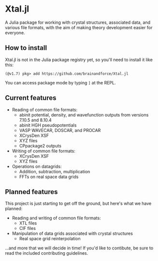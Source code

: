 # Xtal.jl

A Julia package for working with crystal structures, associated data, and various file formats,
with the aim of making theory development easier for everyone.

## How to install

Xtal.jl is not in the Julia package registry yet, so you'll need to install it like this:

```julia-repl
(@v1.7) pkg> add https://github.com/brainandforce/Xtal.jl 
```

You can access package mode by typing `]` at the REPL.

## Current features

* Reading of common file formats:
     + abinit potential, density, and wavefunction outputs from versions 7.10.5 and 8.10.4
     + abinit HGH pseudopotentials
     + VASP WAVECAR, DOSCAR, and PROCAR
     + XCrysDen XSF
     + XYZ files
     + CPpackage2 outputs
* Writing of common file formats:
     + XCrysDen XSF
     + XYZ files
* Operations on datagrids:
     + Addition, subtraction, multiplication
     + FFTs on real space data grids

## Planned features

This project is just starting to get off the ground, but here's what we have planned:

 * Reading and writing of common file formats:
     + XTL files
     + CIF files
 * Manipulation of data grids associated with crystal structures
     + Real space grid reinterpolation
     
...and more that we will decide in time! If you'd like to contibute, be sure to read the included
contributing guidelines.